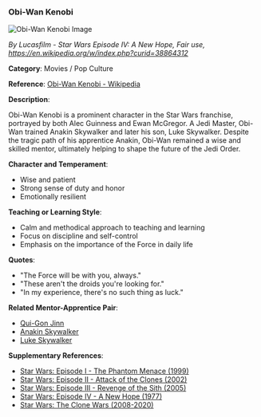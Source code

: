 ### Obi-Wan Kenobi

![Obi-Wan Kenobi Image](https://upload.wikimedia.org/wikipedia/en/3/32/Ben_Kenobi.png)

_By Lucasfilm - Star Wars Episode IV: A New Hope, Fair use, https://en.wikipedia.org/w/index.php?curid=38864312_

**Category**: Movies / Pop Culture

**Reference**: [Obi-Wan Kenobi - Wikipedia](https://en.wikipedia.org/wiki/Obi-Wan_Kenobi)

**Description**:

Obi-Wan Kenobi is a prominent character in the Star Wars franchise, portrayed by both Alec Guinness and Ewan McGregor. A Jedi Master, Obi-Wan trained Anakin Skywalker and later his son, Luke Skywalker. Despite the tragic path of his apprentice Anakin, Obi-Wan remained a wise and skilled mentor, ultimately helping to shape the future of the Jedi Order.

**Character and Temperament**:

- Wise and patient
- Strong sense of duty and honor
- Emotionally resilient

**Teaching or Learning Style**:

- Calm and methodical approach to teaching and learning
- Focus on discipline and self-control
- Emphasis on the importance of the Force in daily life

**Quotes**:

- "The Force will be with you, always."
- "These aren't the droids you're looking for."
- "In my experience, there's no such thing as luck."

**Related Mentor-Apprentice Pair**:

- [Qui-Gon Jinn](#qui-gon-jinn)
- [Anakin Skywalker](#anakin-skywalker)
- [Luke Skywalker](#luke-skywalker)

**Supplementary References**:

- [Star Wars: Episode I - The Phantom Menace (1999)](https://www.imdb.com/title/tt0120915/)
- [Star Wars: Episode II - Attack of the Clones (2002)](https://www.imdb.com/title/tt0121765/)
- [Star Wars: Episode III - Revenge of the Sith (2005)](https://www.imdb.com/title/tt0121766/)
- [Star Wars: Episode IV - A New Hope (1977)](https://www.imdb.com/title/tt0076759/)
- [Star Wars: The Clone Wars (2008-2020)](https://www.imdb.com/title/tt0458290/)
